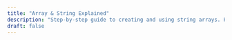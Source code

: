 ```yaml
---
title: "Array & String Explained"
description: "Step-by-step guide to creating and using string arrays. Perfect for new coders learning how to organize and manipulate text in code"
draft: false
---
```



